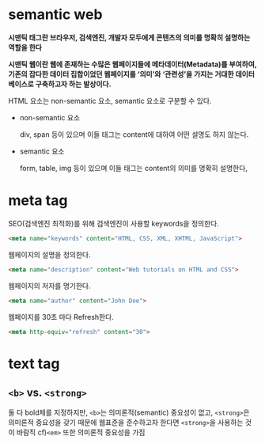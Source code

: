 # semantic web

 **시맨틱 태그란 브라우저, 검색엔진, 개발자 모두에게 콘텐츠의 의미를 명확히 설명하는 역할을 한다**

**시맨틱 웹이란 웹에 존재하는 수많은 웹페이지들에 메타데이터(Metadata)를 부여하여, 기존의 잡다한 데이터 집합이었던 웹페이지를 ‘의미’와 ‘관련성’을 가지는 거대한 데이터베이스로 구축하고자 하는 발상이다.**

HTML 요소는 non-semantic 요소, semantic 요소로 구분할 수 있다.

- non-semantic 요소

  div, span 등이 있으며 이들 태그는 content에 대하여 어떤 설명도 하지 않는다.

- semantic 요소

  form, table, img 등이 있으며 이들 태그는 content의 의미를 명확히 설명한다,

# meta tag

SEO(검색엔진 최적화)를 위해 검색엔진이 사용할 keywords을 정의한다.

```html
<meta name="keywords" content="HTML, CSS, XML, XHTML, JavaScript">
```

웹페이지의 설명을 정의한다.

```html
<meta name="description" content="Web tutorials on HTML and CSS">
```

웹페이지의 저자를 명기한다.

```html
<meta name="author" content="John Doe">
```

웹페이지를 30초 마다 Refresh한다.

```html
<meta http-equiv="refresh" content="30">
```

# text tag

## `<b>` vs. `<strong>`

둘 다 bold체를 지정하지만, `<b>`는 의미론적(semantic) 중요성이 없고, `<strong>`은 의미론적 중요성을 갖기 때문에 웹표준을 준수하고자 한다면 `<strong>`을 사용하는 것이 바람직 cf)`<em>` 또한 의미론적 중요성을 가짐



